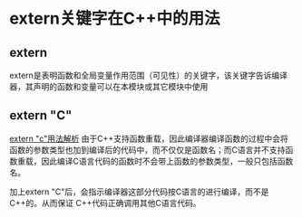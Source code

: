 # extern关键字在C++中的用法

## extern
extern是表明函数和全局变量作用范围（可见性）的关键字，该关键字告诉编译器，其声明的函数和变量可以在本模块或其它模块中使用

## extern "C"
[extern "c"用法解析]( http://www.jianshu.com/p/5d2eeeb93590)
由于C++支持函数重载，因此编译器编译函数的过程中会将函数的参数类型也加到编译后的代码中，而不仅仅是函数名；而C语言并不支持函数重载，因此编译C语言代码的函数时不会带上函数的参数类型，一般只包括函数名。

加上extern "C"后，会指示编译器这部分代码按C语言的进行编译，而不是C++的。从而保证 C++代码正确调用其他C语言代码。
